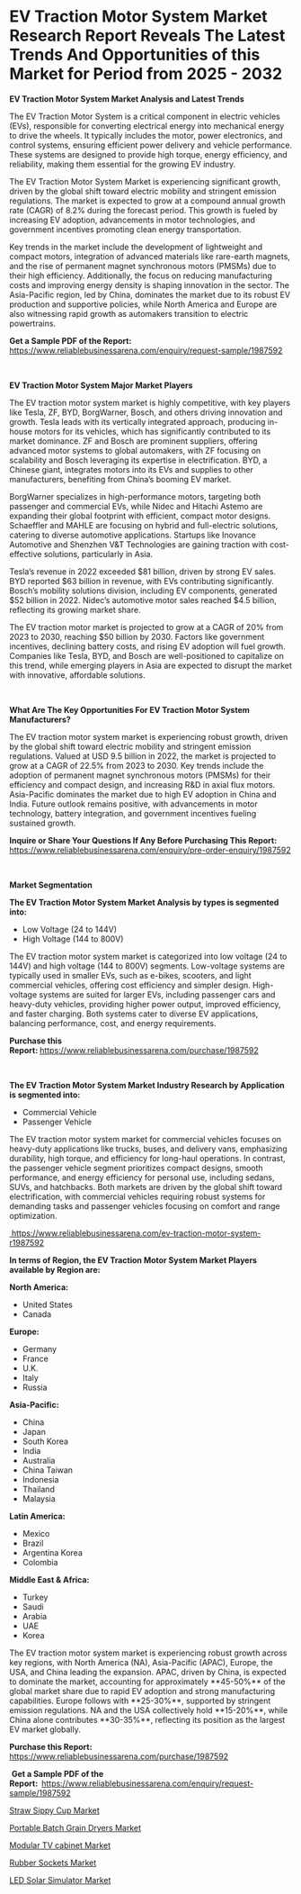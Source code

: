 <p><h1>EV Traction Motor System Market Research Report Reveals The Latest Trends And Opportunities of this Market for Period from 2025 - 2032</h1></p><p><strong>EV Traction Motor System Market Analysis and Latest Trends</strong></p>
<p><p>The EV Traction Motor System is a critical component in electric vehicles (EVs), responsible for converting electrical energy into mechanical energy to drive the wheels. It typically includes the motor, power electronics, and control systems, ensuring efficient power delivery and vehicle performance. These systems are designed to provide high torque, energy efficiency, and reliability, making them essential for the growing EV industry.</p><p>The EV Traction Motor System Market is experiencing significant growth, driven by the global shift toward electric mobility and stringent emission regulations. The market is expected to grow at a compound annual growth rate (CAGR) of 8.2% during the forecast period. This growth is fueled by increasing EV adoption, advancements in motor technologies, and government incentives promoting clean energy transportation.</p><p>Key trends in the market include the development of lightweight and compact motors, integration of advanced materials like rare-earth magnets, and the rise of permanent magnet synchronous motors (PMSMs) due to their high efficiency. Additionally, the focus on reducing manufacturing costs and improving energy density is shaping innovation in the sector. The Asia-Pacific region, led by China, dominates the market due to its robust EV production and supportive policies, while North America and Europe are also witnessing rapid growth as automakers transition to electric powertrains.</p></p>
<p><strong>Get a Sample PDF of the Report:&nbsp;</strong> <a href="https://www.reliablebusinessarena.com/enquiry/request-sample/1987592?utm_campaign=1943&utm_medium=2&utm_source=Github&utm_content=ia&utm_term=24012025&utm_id=ev-traction-motor-system">https://www.reliablebusinessarena.com/enquiry/request-sample/1987592</a></p>
<p>&nbsp;</p>
<p><strong>EV Traction Motor System Major Market Players</strong></p>
<p><p>The EV traction motor system market is highly competitive, with key players like Tesla, ZF, BYD, BorgWarner, Bosch, and others driving innovation and growth. Tesla leads with its vertically integrated approach, producing in-house motors for its vehicles, which has significantly contributed to its market dominance. ZF and Bosch are prominent suppliers, offering advanced motor systems to global automakers, with ZF focusing on scalability and Bosch leveraging its expertise in electrification. BYD, a Chinese giant, integrates motors into its EVs and supplies to other manufacturers, benefiting from China’s booming EV market.</p><p>BorgWarner specializes in high-performance motors, targeting both passenger and commercial EVs, while Nidec and Hitachi Astemo are expanding their global footprint with efficient, compact motor designs. Schaeffler and MAHLE are focusing on hybrid and full-electric solutions, catering to diverse automotive applications. Startups like Inovance Automotive and Shenzhen V&T Technologies are gaining traction with cost-effective solutions, particularly in Asia.</p><p>Tesla’s revenue in 2022 exceeded $81 billion, driven by strong EV sales. BYD reported $63 billion in revenue, with EVs contributing significantly. Bosch’s mobility solutions division, including EV components, generated $52 billion in 2022. Nidec’s automotive motor sales reached $4.5 billion, reflecting its growing market share.</p><p>The EV traction motor market is projected to grow at a CAGR of 20% from 2023 to 2030, reaching $50 billion by 2030. Factors like government incentives, declining battery costs, and rising EV adoption will fuel growth. Companies like Tesla, BYD, and Bosch are well-positioned to capitalize on this trend, while emerging players in Asia are expected to disrupt the market with innovative, affordable solutions.</p></p>
<p>&nbsp;</p>
<p><strong>What Are The Key Opportunities For EV Traction Motor System Manufacturers?</strong></p>
<p><p>The EV traction motor system market is experiencing robust growth, driven by the global shift toward electric mobility and stringent emission regulations. Valued at USD 9.5 billion in 2022, the market is projected to grow at a CAGR of 22.5% from 2023 to 2030. Key trends include the adoption of permanent magnet synchronous motors (PMSMs) for their efficiency and compact design, and increasing R&D in axial flux motors. Asia-Pacific dominates the market due to high EV adoption in China and India. Future outlook remains positive, with advancements in motor technology, battery integration, and government incentives fueling sustained growth.</p></p>
<p><strong>Inquire or Share Your Questions If Any Before Purchasing This Report:</strong> <a href="https://www.reliablebusinessarena.com/enquiry/pre-order-enquiry/1987592?utm_campaign=1943&utm_medium=2&utm_source=Github&utm_content=ia&utm_term=24012025&utm_id=ev-traction-motor-system">https://www.reliablebusinessarena.com/enquiry/pre-order-enquiry/1987592</a></p>
<p>&nbsp;</p>
<p><strong>Market Segmentation</strong></p>
<p><strong>The EV Traction Motor System Market Analysis by types is segmented into:</strong></p>
<p><ul><li>Low Voltage (24 to 144V)</li><li>High Voltage (144 to 800V)</li></ul></p>
<p><p>The EV traction motor system market is categorized into low voltage (24 to 144V) and high voltage (144 to 800V) segments. Low-voltage systems are typically used in smaller EVs, such as e-bikes, scooters, and light commercial vehicles, offering cost efficiency and simpler design. High-voltage systems are suited for larger EVs, including passenger cars and heavy-duty vehicles, providing higher power output, improved efficiency, and faster charging. Both systems cater to diverse EV applications, balancing performance, cost, and energy requirements.</p></p>
<p><strong>Purchase this Report:&nbsp;</strong><a href="https://www.reliablebusinessarena.com/purchase/1987592?utm_campaign=1943&utm_medium=2&utm_source=Github&utm_content=ia&utm_term=24012025&utm_id=ev-traction-motor-system">https://www.reliablebusinessarena.com/purchase/1987592</a></p>
<p>&nbsp;</p>
<p><strong>The EV Traction Motor System Market Industry Research by Application is segmented into:</strong></p>
<p><ul><li>Commercial Vehicle</li><li>Passenger Vehicle</li></ul></p>
<p><p>The EV traction motor system market for commercial vehicles focuses on heavy-duty applications like trucks, buses, and delivery vans, emphasizing durability, high torque, and efficiency for long-haul operations. In contrast, the passenger vehicle segment prioritizes compact designs, smooth performance, and energy efficiency for personal use, including sedans, SUVs, and hatchbacks. Both markets are driven by the global shift toward electrification, with commercial vehicles requiring robust systems for demanding tasks and passenger vehicles focusing on comfort and range optimization.</p></p>
<p><a href="https://www.reliablebusinessarena.com/ev-traction-motor-system-r1987592?utm_campaign=1943&utm_medium=2&utm_source=Github&utm_content=ia&utm_term=24012025&utm_id=ev-traction-motor-system">&nbsp;https://www.reliablebusinessarena.com/ev-traction-motor-system-r1987592</a></p>
<p><strong>In terms of Region, the EV Traction Motor System Market Players available by Region are:</strong></p>
<p>
    <p> <strong> North America: </strong>
        <ul>
            <li>United States</li>
            <li>Canada</li>
        </ul>
        </p> 
    <p> <strong> Europe: </strong>
        <ul>
            <li>Germany</li>
            <li>France</li>
            <li>U.K.</li>
            <li>Italy</li>
            <li>Russia</li>
        </ul>
        </p> 
    <p> <strong> Asia-Pacific: </strong>
        <ul>
            <li>China</li>
            <li>Japan</li>
            <li>South Korea</li>
            <li>India</li>
            <li>Australia</li>
            <li>China Taiwan</li>
            <li>Indonesia</li>
            <li>Thailand</li>
            <li>Malaysia</li>
        </ul>
        </p> 
    <p> <strong> Latin America: </strong>
        <ul>
            <li>Mexico</li>
            <li>Brazil</li>
            <li>Argentina Korea</li>
            <li>Colombia</li>
        </ul>
        </p> 
    <p> <strong> Middle East & Africa: </strong>
        <ul>
            <li>Turkey</li>
            <li>Saudi</li>
            <li>Arabia</li>
            <li>UAE</li>
            <li>Korea</li>
        </ul>
    </p>
    </p>
<p><p>The EV traction motor system market is experiencing robust growth across key regions, with North America (NA), Asia-Pacific (APAC), Europe, the USA, and China leading the expansion. APAC, driven by China, is expected to dominate the market, accounting for approximately **45-50%** of the global market share due to rapid EV adoption and strong manufacturing capabilities. Europe follows with **25-30%**, supported by stringent emission regulations. NA and the USA collectively hold **15-20%**, while China alone contributes **30-35%**, reflecting its position as the largest EV market globally.</p></p>
<p><strong>Purchase this Report: </strong><a href="https://www.reliablebusinessarena.com/purchase/1987592?utm_campaign=1943&utm_medium=2&utm_source=Github&utm_content=ia&utm_term=24012025&utm_id=ev-traction-motor-system">https://www.reliablebusinessarena.com/purchase/1987592</a></p>
<p>&nbsp;<strong>Get a Sample PDF of the Report:&nbsp;&nbsp;</strong><a href="https://www.reliablebusinessarena.com/enquiry/request-sample/1987592?utm_campaign=1943&utm_medium=2&utm_source=Github&utm_content=ia&utm_term=24012025&utm_id=ev-traction-motor-system">https://www.reliablebusinessarena.com/enquiry/request-sample/1987592</a></p>
<p><strong></strong></p>
<p><p><a href="https://www.linkedin.com/pulse/straw-sippy-cup-research-report-industry-development-7ccfc?utm_campaign=1943&utm_medium=2&utm_source=Github&utm_content=ia&utm_term=24012025&utm_id=ev-traction-motor-system">Straw Sippy Cup Market</a></p><p><a href="https://www.linkedin.com/pulse/projected-growth-portable-batch-grain-dryers-market-76-92hmf?utm_campaign=1943&utm_medium=2&utm_source=Github&utm_content=ia&utm_term=24012025&utm_id=ev-traction-motor-system">Portable Batch Grain Dryers Market</a></p><p><a href="https://www.linkedin.com/pulse/modular-tv-cabinet-market-analysis-report-driving-forces-hvg0c?utm_campaign=1943&utm_medium=2&utm_source=Github&utm_content=ia&utm_term=24012025&utm_id=ev-traction-motor-system">Modular TV cabinet Market</a></p><p><a href="https://www.linkedin.com/pulse/global-rubber-sockets-market-focus-application-end-use-industry-fiane?utm_campaign=1943&utm_medium=2&utm_source=Github&utm_content=ia&utm_term=24012025&utm_id=ev-traction-motor-system">Rubber Sockets Market</a></p><p><a href="https://www.linkedin.com/pulse/competitive-landscape-analysis-innovations-theled-pxcpc?utm_campaign=1943&utm_medium=2&utm_source=Github&utm_content=ia&utm_term=24012025&utm_id=ev-traction-motor-system">LED Solar Simulator Market</a></p></p>